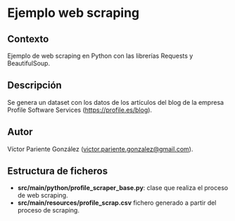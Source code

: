 # Ejemplo web scraping 

## Contexto
Ejemplo de web scraping en Python con las librerías Requests y BeautifulSoup.

## Descripción
Se genera un dataset con los datos de los artículos del blog de la empresa Profile Software Services (https://profile.es/blog). 

## Autor
Víctor Pariente González (victor.pariente.gonzalez@gmail.com).

## Estructura de ficheros
* **src/main/python/profile_scraper_base.py**: clase que realiza el proceso de web scraping.
* **src/main/resources/profile_scrap.csv** fichero generado a partir del proceso de scraping.